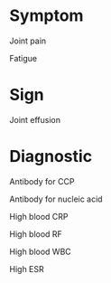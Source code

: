 
# Symptom

Joint pain

Fatigue

# Sign

Joint effusion

# Diagnostic

Antibody for CCP

Antibody for nucleic acid

High blood CRP

High blood RF

High blood WBC

High ESR
